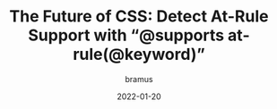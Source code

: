 ---
author: bramus
date: 2022-01-20
publisher: bramusblog
tags:
  - css
target_url: https://www.bram.us/2022/01/20/detect-at-rule-support-with-the-at-rule-function/
title: "The Future of CSS: Detect At-Rule Support with “@supports at-rule(@keyword)”"
---